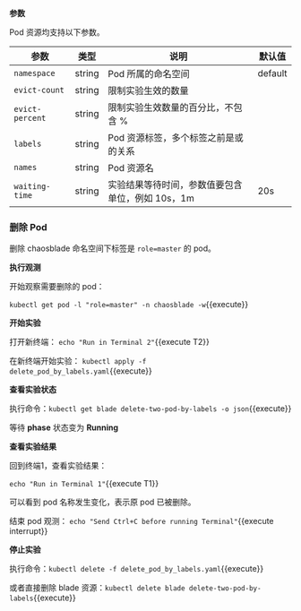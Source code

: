 **参数**

Pod 资源均支持以下参数。

| 参数 | 类型 | 说明 | 默认值 |
| --- | --- | --- | --- |
| `namespace` | string | Pod 所属的命名空间 | default |
| `evict-count` | string | 限制实验生效的数量 | |
| `evict-percent` | string | 限制实验生效数量的百分比，不包含 % | |
| `labels` | string | Pod 资源标签，多个标签之前是或的关系 | |
| `names` | string | Pod 资源名 | |
| `waiting-time` | string | 实验结果等待时间，参数值要包含单位，例如 10s，1m | 20s |

### 删除 Pod

删除 chaosblade 命名空间下标签是 `role=master` 的 pod。

**执行观测**

开始观察需要删除的 pod：

`kubectl get pod -l "role=master" -n chaosblade -w`{{execute}}

**开始实验**

打开新终端：
`echo "Run in Terminal 2"`{{execute T2}}

在新终端开始实验：
`kubectl apply -f delete_pod_by_labels.yaml`{{execute}}

**查看实验状态**

执行命令：`kubectl get blade delete-two-pod-by-labels -o json`{{execute}}

等待 **phase** 状态变为 **Running**

**查看实验结果**

回到终端1，查看实验结果：

`echo "Run in Terminal 1"`{{execute T1}}

可以看到 pod 名称发生变化，表示原 pod 已被删除。

结束 pod 观测：
`echo "Send Ctrl+C before running Terminal"`{{execute interrupt}}

**停止实验**

执行命令：`kubectl delete -f delete_pod_by_labels.yaml`{{execute}}

或者直接删除 blade 资源：`kubectl delete blade delete-two-pod-by-labels`{{execute}}
